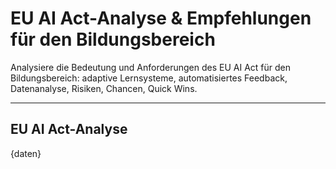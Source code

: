 <!-- eu_ai_act.md -->
# EU AI Act-Analyse & Empfehlungen für den Bildungsbereich

Analysiere die Bedeutung und Anforderungen des EU AI Act für den Bildungsbereich: adaptive Lernsysteme, automatisiertes Feedback, Datenanalyse, Risiken, Chancen, Quick Wins.

---

## EU AI Act-Analyse

{daten}

